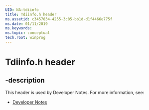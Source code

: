 ```yaml
---
UID: NA:tdiinfo
title: Tdiinfo.h header
ms.assetid: c3457834-4255-3c85-bb1d-d1f4466e775f
ms.date: 01/11/2019
ms.keywords: 
ms.topic: conceptual
tech.root: winprog
---
```


# Tdiinfo.h header


## -description


This header is used by Developer Notes. For more information, see:

- [Developer Notes](../_winprog/index.md)

